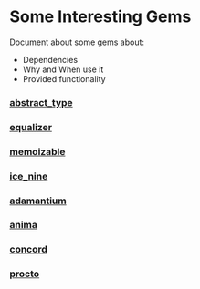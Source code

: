 # Some Interesting Gems

Document about some gems about:

* Dependencies
* Why and When use it
* Provided functionality

### [abstract_type](https://github.com/dkubb/abstract_type)

### [equalizer](https://github.com/dkubb/equalizer)

### [memoizable](https://github.com/dkubb/memoizable)

### [ice_nine](https://github.com/dkubb/ice_nine)

### [adamantium](https://github.com/dkubb/adamantium)

### [anima](https://github.com/mbj/anima)

### [concord](https://github.com/mbj/concord)

### [procto](https://github.com/snusnu/procto)
